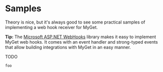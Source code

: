 # Samples

Theory is nice, but it's always good to see some practical samples of implementing a web hook receiver for MyGet.

<p class="alert alert-success">
<strong>Tip:</strong> The <a href="https://github.com/aspnet/WebHooks">Microsoft ASP.NET WebHooks</a> library makes it easy to implement MyGet web hooks. It comes with an event handler and strong-typed events that allow building integrations with MyGet in an easy manner.
</p>



TODO

```csharp
foo
```